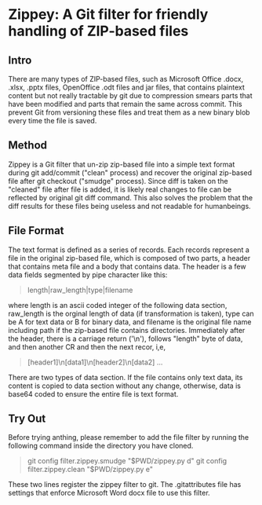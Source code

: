 # Zippey: A Git filter for friendly handling of ZIP-based files

## Intro

There are many types of ZIP-based files, such as  Microsoft Office .docx,
.xlsx, .pptx files, OpenOffice .odt files and jar files, that contains 
plaintext content but not really tractable by git due to compression smears
parts that have been modified and parts that remain the same across commit.
This prevent Git from versioning these files and treat them as a new binary
blob every time the file is saved. 

## Method

Zippey is a Git filter that un-zip zip-based file into a simple text format
during git add/commit ("clean" process) and recover the original zip-based 
file after git checkout ("smudge" process). Since diff is taken on the 
"cleaned" file after file is added, it is likely real changes to file can be 
reflected by original git diff command. This also solves the problem that
the diff results for these files being useless and not readable for 
humanbeings.

## File Format

The text format is defined as a series of records. Each records represent a
file in the original zip-based file, which is composed of two parts,
a header that contains meta file and a body that contains data. The header
is a few data fields segmented by pipe character like this:

>    length|raw_length|type|filename

where length is an ascii coded integer of the following data section, raw_length
is the orginal length of data (if transformation is taken), type can be A for 
text data or B for binary data, and filename is the original file name 
including path if the zip-based file contains directories. Immediately after
the header, there is a carriage return ('\n'), follows "length" byte of 
data, and then another CR and then the next recor, i,e,

>   [header1]\n[data1]\n[header2]\n[data2] ...

There are two types of data section. If the file contains only text data, 
its content is copied to data section without any change, otherwise, data 
is base64 coded to ensure the entire file is text format.

## Try Out
Before trying anthing, please remember to add the file filter by running the
following command inside the directory you have cloned.

>   git config filter.zippey.smudge "$PWD/zippey.py d"
>   git config filter.zippey.clean  "$PWD/zippey.py e"

These two lines register the zippey filter to git. The .gitattributes file 
has settings that enforce Microsoft Word docx file to use this filter.

